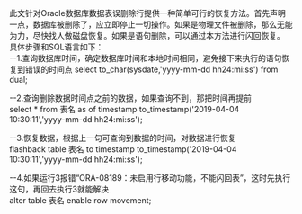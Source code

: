 此文针对Oracle数据库数据表误删除行提供一种简单可行的恢复方法。首先声明一点，数据库被删除了，应立即停止一切操作。如果是物理文件被删除，那么无能为力，尽快找人做磁盘恢复。如果是语句删除，可以通过本方法进行闪回恢复。  
具体步骤和SQL语言如下：  
--1.查询数据库时间，确定数据库时间和本地时间相同，避免接下来执行的语句恢复到错误的时间点
select  to_char(sysdate,'yyyy-mm-dd hh24:mi:ss') from dual;  

--2.查询删除数据时间点之前的数据，如果查询不到，那把时间再提前  
select * from 表名 as of timestamp to_timestamp('2019-04-04 10:30:11','yyyy-mm-dd hh24:mi:ss');  

--3.恢复数据，根据上一句可查询到数据的时间，对数据进行恢复  
flashback table 表名 to timestamp to_timestamp('2019-04-04 10:30:11','yyyy-mm-dd hh24:mi:ss');  

--4.如果运行3报错“ORA-08189：未启用行移动功能，不能闪回表”，这时先执行这句，再回去执行3就能解决  
alter table 表名 enable row movement;

